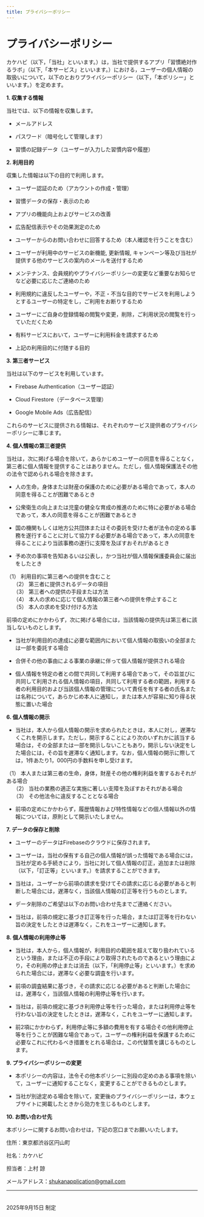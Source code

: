 ```yaml
---
title: プライバシーポリシー
---
```

# プライバシーポリシー

カケハビ（以下，「当社」といいます。）は，当社で提供するアプリ「習慣絶対作るラボ」（以下,「本サービス」といいます。）における，ユーザーの個人情報の取扱いについて，以下のとおりプライバシーポリシー（以下，「本ポリシー」といいます。）を定めます。

**1. 収集する情報 <br>**

当社では、以下の情報を収集します。<br>

- メールアドレス<br>

- パスワード（暗号化して管理します）<br>

- 習慣の記録データ（ユーザーが入力した習慣内容や履歴）<br>

**2. 利用目的<br>**

収集した情報は以下の目的で利用します。<br>

- ユーザー認証のため（アカウントの作成・管理）<br>

- 習慣データの保存・表示のため<br>

- アプリの機能向上およびサービスの改善<br>

- 広告配信表示やその効果測定のため<br>

- ユーザーからのお問い合わせに回答するため（本人確認を行うことを含む）<br>

- ユーザーが利用中のサービスの新機能, 更新情報, キャンペーン等及び当社が提供する他のサービスの案内のメールを送付するため<br>

- メンテナンス、会員規約やプライバシーポリシーの変更など重要なお知らせなど必要に応じたご連絡のため<br>

- 利用規約に違反したユーザーや，不正・不当な目的でサービスを利用しようとするユーザーの特定をし，ご利用をお断りするため<br>

- ユーザーにご自身の登録情報の閲覧や変更，削除，ご利用状況の閲覧を行っていただくため<br>

- 有料サービスにおいて，ユーザーに利用料金を請求するため<br>

- 上記の利用目的に付随する目的<br>

**3. 第三者サービス<br>**

当社は以下のサービスを利用しています。<br>

- Firebase Authentication（ユーザー認証）<br>

- Cloud Firestore（データベース管理）<br>

- Google Mobile Ads（広告配信）<br>

これらのサービスに提供される情報は、それぞれのサービス提供者のプライバシーポリシーに準じます。<br>

**4. 個人情報の第三者提供<br>**  

当社は，次に掲げる場合を除いて，あらかじめユーザーの同意を得ることなく，第三者に個人情報を提供することはありません。ただし，個人情報保護法その他の法令で認められる場合を除きます。<br>

- 人の生命，身体または財産の保護のために必要がある場合であって，本人の同意を得ることが困難であるとき<br>

- 公衆衛生の向上または児童の健全な育成の推進のために特に必要がある場合であって，本人の同意を得ることが困難であるとき<br>

- 国の機関もしくは地方公共団体またはその委託を受けた者が法令の定める事務を遂行することに対して協力する必要がある場合であって，本人の同意を得ることにより当該事務の遂行に支障を及ぼすおそれがあるとき<br>

- 予め次の事項を告知あるいは公表し，かつ当社が個人情報保護委員会に届出をしたとき<br>

 （1） 利用目的に第三者への提供を含むこと<br>
　
 （2） 第三者に提供されるデータの項目<br>
　
 （3） 第三者への提供の手段または方法<br>
　
 （4） 本人の求めに応じて個人情報の第三者への提供を停止すること<br>
　
 （5） 本人の求めを受け付ける方法<br>

前項の定めにかかわらず，次に掲げる場合には，当該情報の提供先は第三者に該当しないものとします。<br>

- 当社が利用目的の達成に必要な範囲内において個人情報の取扱いの全部または一部を委託する場合<br>

- 合併その他の事由による事業の承継に伴って個人情報が提供される場合<br>

- 個人情報を特定の者との間で共同して利用する場合であって，その旨並びに共同して利用される個人情報の項目，共同して利用する者の範囲，利用する者の利用目的および当該個人情報の管理について責任を有する者の氏名または名称について，あらかじめ本人に通知し，または本人が容易に知り得る状態に置いた場合<br>

**6. 個人情報の開示<br>**

- 当社は，本人から個人情報の開示を求められたときは，本人に対し，遅滞なくこれを開示します。ただし，開示することにより次のいずれかに該当する場合は，その全部または一部を開示しないこともあり，開示しない決定をした場合には，その旨を遅滞なく通知します。なお，個人情報の開示に際しては，1件あたり1，000円の手数料を申し受けます。<br>

 （1） 本人または第三者の生命，身体，財産その他の権利利益を害するおそれがある場合<br>
　
 （2） 当社の業務の適正な実施に著しい支障を及ぼすおそれがある場合<br>
　
 （3） その他法令に違反することとなる場合<br>

- 前項の定めにかかわらず，履歴情報および特性情報などの個人情報以外の情報については，原則として開示いたしません。<br>

**7. データの保存と削除<br>**

- ユーザーのデータはFirebaseのクラウドに保存されます。<br>

- ユーザーは，当社の保有する自己の個人情報が誤った情報である場合には，当社が定める手続きにより，当社に対して個人情報の訂正，追加または削除（以下，「訂正等」といいます。）を請求することができます。<br>

- 当社は，ユーザーから前項の請求を受けてその請求に応じる必要があると判断した場合には，遅滞なく，当該個人情報の訂正等を行うものとします。<br>

- データ削除のご希望は以下のお問い合わせ先までご連絡ください。<br>

- 当社は，前項の規定に基づき訂正等を行った場合，または訂正等を行わない旨の決定をしたときは遅滞なく，これをユーザーに通知します。<br>

**8. 個人情報の利用停止等<br>**

- 当社は，本人から，個人情報が，利用目的の範囲を超えて取り扱われているという理由，または不正の手段により取得されたものであるという理由により，その利用の停止または消去（以下，「利用停止等」といいます。）を求められた場合には，遅滞なく必要な調査を行います。<br>

- 前項の調査結果に基づき，その請求に応じる必要があると判断した場合には，遅滞なく，当該個人情報の利用停止等を行います。<br>

- 当社は，前項の規定に基づき利用停止等を行った場合，または利用停止等を行わない旨の決定をしたときは，遅滞なく，これをユーザーに通知します。<br>

- 前2項にかかわらず，利用停止等に多額の費用を有する場合その他利用停止等を行うことが困難な場合であって，ユーザーの権利利益を保護するために必要なこれに代わるべき措置をとれる場合は，この代替策を講じるものとします。<br>

**9. プライバシーポリシーの変更<br>**

- 本ポリシーの内容は，法令その他本ポリシーに別段の定めのある事項を除いて，ユーザーに通知することなく，変更することができるものとします。<br>

- 当社が別途定める場合を除いて，変更後のプライバシーポリシーは，本ウェブサイトに掲載したときから効力を生じるものとします。<br>

**10. お問い合わせ先<br>**

  本ポリシーに関するお問い合わせは，下記の窓口までお願いいたします。<br>
  
  住所：東京都渋谷区円山町<br>
  
  社名：カケハビ<br>
  
  担当者：上村 諒<br>
  
  メールアドレス：shukanapplication@gmail.com<br>

  -------
　<br> 2025年9月15日 制定

